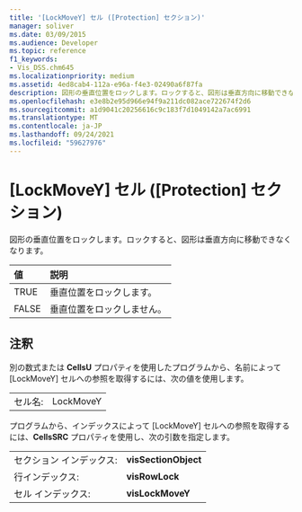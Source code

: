 ```yaml
---
title: '[LockMoveY] セル ([Protection] セクション)'
manager: soliver
ms.date: 03/09/2015
ms.audience: Developer
ms.topic: reference
f1_keywords:
- Vis_DSS.chm645
ms.localizationpriority: medium
ms.assetid: 4ed8cab4-112a-e96a-f4e3-02490a6f87fa
description: 図形の垂直位置をロックします。ロックすると、図形は垂直方向に移動できなくなります。
ms.openlocfilehash: e3e8b2e95d966e94f9a211dc082ace722674f2d6
ms.sourcegitcommit: a1d9041c20256616c9c183f7d1049142a7ac6991
ms.translationtype: MT
ms.contentlocale: ja-JP
ms.lasthandoff: 09/24/2021
ms.locfileid: "59627976"
---
```

# <a name="lockmovey-cell-protection-section"></a>[LockMoveY] セル ([Protection] セクション)

図形の垂直位置をロックします。ロックすると、図形は垂直方向に移動できなくなります。
  
|**値**|**説明**|
|:-----|:-----|
| TRUE  <br/> | 垂直位置をロックします。  <br/> |
| FALSE  <br/> | 垂直位置をロックしません。  <br/> |
   
## <a name="remarks"></a>注釈

別の数式または **CellsU** プロパティを使用したプログラムから、名前によって [LockMoveY] セルへの参照を取得するには、次の値を使用します。 
  
|||
|:-----|:-----|
| セル名:  <br/> | LockMoveY  <br/> |
   
プログラムから、インデックスによって [LockMoveY] セルへの参照を取得するには、**CellsSRC** プロパティを使用し、次の引数を指定します。 
  
|||
|:-----|:-----|
| セクション インデックス:  <br/> |**visSectionObject** <br/> |
| 行インデックス:  <br/> |**visRowLock** <br/> |
| セル インデックス:  <br/> |**visLockMoveY** <br/> |
   

